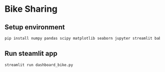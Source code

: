 # Bike Sharing

## Setup environment
```bash
pip install numpy pandas scipy matplotlib seaborn jupyter streamlit babel
```

## Run steamlit app
```bash
streamlit run dashboard_bike.py
```